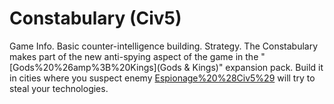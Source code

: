 # Constabulary (Civ5)

Game Info.
Basic counter-intelligence building.
Strategy.
The Constabulary makes part of the new anti-spying aspect of the game in the "[Gods%20%26amp%3B%20Kings](Gods &amp; Kings)" expansion pack. Build it in cities where you suspect enemy [Espionage%20%28Civ5%29](spies) will try to steal your technologies.